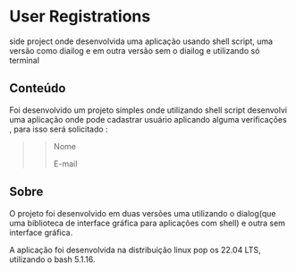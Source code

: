 # User Registrations
 side project  onde desenvolvida uma aplicação usando shell script, uma versão  como diailog  e em outra versão  sem o  diailog  e utilizando só terminal 

 ## Conteúdo 
Foi desenvolvido  um projeto simples  onde  utilizando shell script desenvolvi uma aplicação onde  pode cadastrar  usuário aplicando alguma verificações , para isso será  solicitado :
>>
>> Nome 
>>
>> E-mail 

 ## Sobre  
 O projeto foi desenvolvido em duas versões uma utilizando o dialog(que uma biblioteca de interface gráfica para aplicações com shell) e outra sem interface gráfica.

 A aplicação  foi desenvolvida na distribuição linux  pop  os  22.04 LTS, utilizando o  bash 5.1.16.
